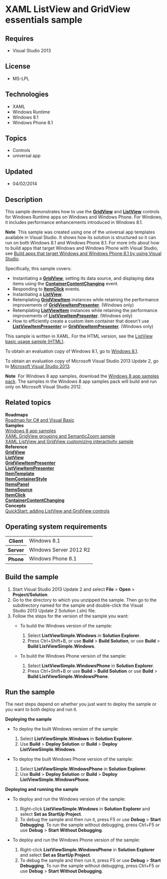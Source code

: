 # XAML ListView and GridView essentials sample
## Requires
- Visual Studio 2013
## License
- MS-LPL
## Technologies
- XAML
- Windows Runtime
- Windows 8.1
- Windows Phone 8.1
## Topics
- Controls
- universal app
## Updated
- 04/02/2014
## Description

<div id="mainSection">
<p>This sample demonstrates how to use the <a href="http://msdn.microsoft.com/library/windows/apps/br242705">
<b>GridView</b></a> and <a href="http://msdn.microsoft.com/library/windows/apps/br242878">
<b>ListView</b></a> controls for Windows Runtime apps on Windows and Windows Phone. For Windows, it includes performance enhancements introduced in Windows&nbsp;8.1.
</p>
<p class="note"><b>Note</b>&nbsp;&nbsp;This sample was created using one of the universal app templates available in Visual Studio. It shows how its solution is structured so it can run on both Windows&nbsp;8.1 and Windows Phone 8.1. For more info about how to build apps
 that target Windows and Windows Phone with Visual Studio, see <a href="http://msdn.microsoft.com/library/windows/apps/dn609832">
Build apps that target Windows and Windows Phone 8.1 by using Visual Studio</a>.</p>
<p>Specifically, this sample covers:</p>
<ul>
<li>Instantiating a <a href="http://msdn.microsoft.com/library/windows/apps/br242705">
<b>GridView</b></a>, setting its data source, and displaying data items using the
<a href="http://msdn.microsoft.com/library/windows/apps/dn298914"><b>ContainerContentChanging</b></a> event.
</li><li>Responding to <a href="http://msdn.microsoft.com/library/windows/apps/br242904">
<b>ItemClick</b></a> events. </li><li>Instantiating a <a href="http://msdn.microsoft.com/library/windows/apps/br242878">
<b>ListView</b></a>. </li><li>Retemplating <a href="http://msdn.microsoft.com/library/windows/apps/hh738501">
<b>GridViewItem</b></a> instances while retaining the performance improvements of
<a href="http://msdn.microsoft.com/library/windows/apps/dn279298"><b>GridViewItemPresenter</b></a>. (Windows only)
</li><li>Retemplating <a href="http://msdn.microsoft.com/library/windows/apps/br242919">
<b>ListViewItem</b></a> instances while retaining the performance improvements of
<a href="http://msdn.microsoft.com/library/windows/apps/dn298500"><b>ListViewItemPresenter</b></a>. (Windows only)
</li><li>How to efficiently create a custom item container that doesn't use <a href="http://msdn.microsoft.com/library/windows/apps/dn298500">
<b>ListViewItemPresenter</b></a> or <a href="http://msdn.microsoft.com/library/windows/apps/dn279298">
<b>GridViewItemPresenter</b></a>. (Windows only) </li></ul>
<p></p>
<p>This sample is written in XAML. For the HTML version, see the <a href="http://go.microsoft.com/fwlink/p/?linkid=242398">
ListView basic usage sample (HTML)</a>.</p>
<p>To obtain an evaluation copy of Windows&nbsp;8.1, go to <a href="http://go.microsoft.com/fwlink/p/?linkid=301696">
Windows&nbsp;8.1</a>.</p>
<p>To obtain an evaluation copy of Microsoft Visual Studio&nbsp;2013 Update&nbsp;2, go to <a href="http://go.microsoft.com/fwlink/p/?linkid=301697">
Microsoft Visual Studio&nbsp;2013</a>.</p>
<p></p>
<p class="note"><b>Note</b>&nbsp;&nbsp;For Windows&nbsp;8 app samples, download the <a href="http://go.microsoft.com/fwlink/p/?LinkId=301698">
Windows&nbsp;8 app samples pack</a>. The samples in the Windows&nbsp;8 app samples pack will build and run only on Microsoft Visual Studio&nbsp;2012.</p>
<p></p>
<h2><a id="related_topics"></a>Related topics</h2>
<dl><dt><b>Roadmaps</b> </dt><dt><a href="http://msdn.microsoft.com/library/windows/apps/br229583">Roadmap for C# and Visual Basic</a>
</dt><dt><b>Samples</b> </dt><dt><a href="http://go.microsoft.com/fwlink/p/?LinkID=227694">Windows 8 app samples</a>
</dt><dt><a href="http://go.microsoft.com/fwlink/p/?linkid=226564">XAML GridView grouping and SemanticZoom sample</a>
</dt><dt><a href="http://go.microsoft.com/fwlink/p/?linkid=227147">XAML ListView and GridView customizing interactivity sample</a>
</dt><dt><b>Reference</b> </dt><dt><a href="http://msdn.microsoft.com/library/windows/apps/br242705"><b>GridView</b></a>
</dt><dt><a href="http://msdn.microsoft.com/library/windows/apps/br242878"><b>ListView</b></a>
</dt><dt><a href="http://msdn.microsoft.com/library/windows/apps/dn279298"><b>GridViewItemPresenter</b></a>
</dt><dt><a href="http://msdn.microsoft.com/library/windows/apps/dn298500"><b>ListViewItemPresenter</b></a>
</dt><dt><a href="http://msdn.microsoft.com/library/windows/apps/br242830"><b>ItemTemplate</b></a>
</dt><dt><a href="http://msdn.microsoft.com/library/windows/apps/br242817"><b>ItemContainerStyle</b></a>
</dt><dt><a href="http://msdn.microsoft.com/library/windows/apps/br242826"><b>ItemsPanel</b></a>
</dt><dt><a href="http://msdn.microsoft.com/library/windows/apps/br242828"><b>ItemsSource</b></a>
</dt><dt><a href="http://msdn.microsoft.com/library/windows/apps/br242904"><b>ItemClick</b></a>
</dt><dt><a href="http://msdn.microsoft.com/library/windows/apps/dn298914"><b>ContainerContentChanging</b></a>
</dt><dt><b>Concepts</b> </dt><dt><a href="http://msdn.microsoft.com/library/windows/apps/hh780650">QuickStart: adding ListView and GridView controls</a>
</dt></dl>
<h2>Operating system requirements</h2>
<table>
<tbody>
<tr>
<th>Client</th>
<td><dt>Windows&nbsp;8.1 </dt></td>
</tr>
<tr>
<th>Server</th>
<td><dt>Windows Server&nbsp;2012&nbsp;R2 </dt></td>
</tr>
<tr>
<th>Phone</th>
<td><dt>Windows Phone 8.1 </dt></td>
</tr>
</tbody>
</table>
<h2>Build the sample</h2>
<p></p>
<ol>
<li>Start Visual Studio&nbsp;2013 Update&nbsp;2 and select <b>File</b> &gt; <b>Open</b> &gt;
<b>Project/Solution</b>. </li><li>Go to the directory to which you unzipped the sample. Then go to the subdirectory named for the sample and double-click the Visual Studio&nbsp;2013 Update&nbsp;2 Solution (.sln) file.
</li><li>Follow the steps for the version of the sample you want:
<ul>
<li>
<p>To build the Windows version of the sample:</p>
<ol>
<li>Select <b>ListViewSimple.Windows</b> in <b>Solution Explorer</b>. </li><li>Press Ctrl&#43;Shift&#43;B, or use <b>Build</b> &gt; <b>Build Solution</b>, or use <b>
Build</b> &gt; <b>Build ListViewSimple.Windows</b>. </li></ol>
</li><li>
<p>To build the Windows Phone version of the sample:</p>
<ol>
<li>Select <b>ListViewSimple.WindowsPhone</b> in <b>Solution Explorer</b>. </li><li>Press Ctrl&#43;Shift&#43;B or use <b>Build</b> &gt; <b>Build Solution</b> or use <b>Build</b> &gt;
<b>Build ListViewSimple.WindowsPhone</b>. </li></ol>
</li></ul>
</li></ol>
<p></p>
<h2>Run the sample</h2>
<p>The next steps depend on whether you just want to deploy the sample or you want to both deploy and run it.</p>
<p><b>Deploying the sample</b></p>
<ul>
<li>
<p>To deploy the built Windows version of the sample:</p>
<ol>
<li>Select <b>ListViewSimple.Windows</b> in <b>Solution Explorer</b>. </li><li>Use <b>Build</b> &gt; <b>Deploy Solution</b> or <b>Build</b> &gt; <b>Deploy ListViewSimple.Windows</b>.
</li></ol>
</li><li>
<p>To deploy the built Windows Phone version of the sample:</p>
<ol>
<li>Select <b>ListViewSimple.WindowsPhone</b> in <b>Solution Explorer</b>. </li><li>Use <b>Build</b> &gt; <b>Deploy Solution</b> or <b>Build</b> &gt; <b>Deploy ListViewSimple.WindowsPhone</b>.
</li></ol>
</li></ul>
<p><b>Deploying and running the sample</b></p>
<ul>
<li>
<p>To deploy and run the Windows version of the sample:</p>
<ol>
<li>Right-click <b>ListViewSimple.Windows</b> in <b>Solution Explorer</b> and select
<b>Set as StartUp Project</b>. </li><li>To debug the sample and then run it, press F5 or use <b>Debug</b> &gt; <b>Start Debugging</b>. To run the sample without debugging, press Ctrl&#43;F5 or use
<b>Debug</b> &gt; <b>Start Without Debugging</b>. </li></ol>
</li><li>
<p>To deploy and run the Windows Phone version of the sample:</p>
<ol>
<li>Right-click <b>ListViewSimple.WindowsPhone</b> in <b>Solution Explorer</b> and select
<b>Set as StartUp Project</b>. </li><li>To debug the sample and then run it, press F5 or use <b>Debug</b> &gt; <b>Start Debugging</b>. To run the sample without debugging, press Ctrl&#43;F5 or use
<b>Debug</b> &gt; <b>Start Without Debugging</b>. </li></ol>
</li></ul>
</div>
